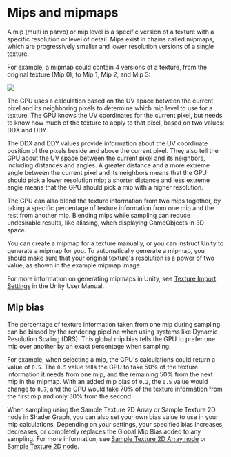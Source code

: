 # Mips and mipmaps

A mip (multi in parvo) or mip level is a specific version of a texture with a specific resolution or level of detail. Mips exist in chains called mipmaps, which are progressively smaller and lower resolution versions of a single texture.

For example, a mipmap could contain 4 versions of a texture, from the original texture (Mip 0), to Mip 1, Mip 2, and Mip 3:

![](images/sg-mipmaps-example.png)

The GPU uses a calculation based on the UV space between the current pixel and its neighboring pixels to determine which mip level to use for a texture. The GPU knows the UV coordinates for the current pixel, but needs to know how much of the texture to apply to that pixel, based on two values: DDX and DDY.

The DDX and DDY values provide information about the UV coordinate position of the pixels beside and above the current pixel. They also tell the GPU about the UV space between the current pixel and its neighbors, including distances and angles. A greater distance and a more extreme angle between the current pixel and its neighbors means that the GPU should pick a lower resolution mip; a shorter distance and less extreme angle means that the GPU should pick a mip with a higher resolution.

The GPU can also blend the texture information from two mips together, by taking a specific percentage of texture information from one mip and the rest from another mip. Blending mips while sampling can reduce undesirable results, like aliasing, when displaying GameObjects in 3D space.

You can create a mipmap for a texture manually, or you can instruct Unity to generate a mipmap for you. To automatically generate a mipmap, you should make sure that your original texture's resolution is a power of two value, as shown in the example mipmap image.

For more information on generating mipmaps in Unity, see [Texture Import Settings](https://docs.unity3d.com/Manual/class-TextureImporter.html#advanced) in the Unity User Manual.

## Mip bias

The percentage of texture information taken from one mip during sampling can be biased by the rendering pipeline when using systems like Dynamic Resolution Scaling (DRS). This global mip bias tells the GPU to prefer one mip over another by an exact percentage when sampling.

For example, when selecting a mip, the GPU's calculations could return a value of `0.5`. The `0.5` value tells the GPU to take 50% of the texture information it needs from one mip, and the remaining 50% from the next mip in the mipmap. With an added mip bias of `0.2`, the `0.5` value would change to `0.7`, and the GPU would take 70% of the texture information from the first mip and only 30% from the second.

When sampling using the Sample Texture 2D Array or Sample Texture 2D node in Shader Graph, you can also set your own bias value to use in your mip calculations. Depending on your settings, your specified bias increases, decreases, or completely replaces the Global Mip Bias added to any sampling. For more information, see [Sample Texture 2D Array node](Sample-Texture-2D-Array-Node.md) or [Sample Texture 2D node](Sample-Texture-2D-Node.md).
